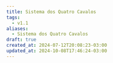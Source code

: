 ```yaml
---
title: Sistema dos Quatro Cavalos
tags:
  - v1.1
aliases:
  - Sistema dos Quatro Cavalos
draft: true
created_at: 2024-07-12T20:08:23-03:00
updated_at: 2024-10-08T17:46:24-03:00
---
```

